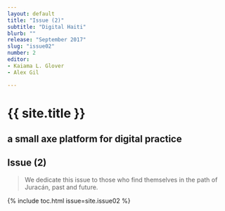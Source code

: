```yaml
---
layout: default
title: "Issue (2)"
subtitle: "Digital Haiti"
blurb: ""
release: "September 2017"
slug: "issue02"
number: 2
editor: 
- Kaiama L. Glover
- Alex Gil

---
```


<h1 class="journal-title">{{ site.title }}</h1>
<h2 class="tagline">a small axe platform for digital practice</h2>


## Issue (2)

<blockquote>We dedicate this issue to those who find themselves in the path of Juracán, past and future.</blockquote>

{% include toc.html issue=site.issue02 %}